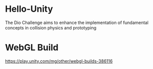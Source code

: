 # Hello-Unity
The Dio Challenge aims to enhance the implementation of fundamental concepts in collision physics and prototyping
 # WebGL Build
https://play.unity.com/mg/other/webgl-builds-386116
